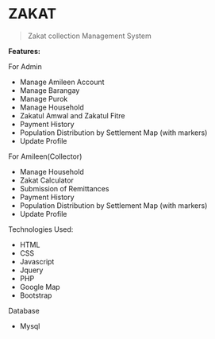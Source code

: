 # ZAKAT

> Zakat collection Management System

**Features:**

For Admin
- Manage Amileen Account
- Manage Barangay
- Manage Purok
- Manage Household
- Zakatul Amwal and Zakatul Fitre
- Payment History
- Population Distribution by Settlement Map (with markers)
- Update Profile

For Amileen(Collector)
- Manage Household
- Zakat Calculator
- Submission of Remittances
- Payment History
- Population Distribution by Settlement Map (with markers)
- Update Profile



Technologies Used:
- HTML
- CSS
- Javascript
- Jquery
- PHP
- Google Map
- Bootstrap

Database
- Mysql
